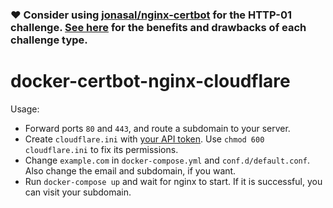 ### ❤️ Consider using [jonasal/nginx-certbot](https://github.com/JonasAlfredsson/docker-nginx-certbot) for the HTTP-01 challenge. [See here](https://letsencrypt.org/docs/challenge-types/) for the benefits and drawbacks of each challenge type.

# docker-certbot-nginx-cloudflare

Usage:
- Forward ports `80` and `443`, and route a subdomain to your server.
- Create `cloudflare.ini` with [your API token](https://certbot-dns-cloudflare.readthedocs.io/en/stable/#credentials). Use `chmod 600 cloudflare.ini` to fix its permissions.
- Change `example.com` in `docker-compose.yml` and `conf.d/default.conf`. Also change the email and subdomain, if you want.
- Run `docker-compose up` and wait for nginx to start. If it is successful, you can visit your subdomain.
